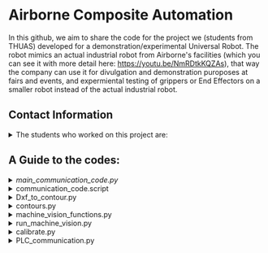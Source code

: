 # Airborne Composite Automation

In this github, we aim to share the code for the project we (students from THUAS) developed for a demonstration/experimental Universal Robot. The robot mimics an actual industrial robot from Airborne's facilities (which you can see it with more detail here: https://youtu.be/NmRDtkKQZAs), that way the company can use it for divulgation and demonstration puroposes at fairs and events, and expermiental testing of grippers or End Effectors on a smaller robot instead of the actual industrial robot. 


## Contact Information
<details>
<summary> The students who worked on this project are: </summary>

| Name:            | email:                         |
|------------------|--------------------------------|
| Jort Leroij      | jortjorisleroy@gmail.com       |
| Joël Bruinvels   | joel_bruinvels@live.nl         |
| Ixent Cornella   | icornellav@gmail.com           |
| Guillermo Forcén | G.ForcenOrdovas@student.hhs.nl |
</details>

## A Guide to the codes:

<details>
<summary><i>main_communication_code.py</i></summary>
  
This is the main code that is run in python on the PC. The PC is the host and the Universal Robot (UR) and PLC are the clients. 
This code is the main code and is simple to use: Download all the python codes onto the PC and the URScripts onto the robot and run the code on the PC. Than for the rest everything can be done from the GUI on the robot.

In this code all the settings are given and can be addapted (such as the detection threshhold for instance). An explanation for all the variables is given in the code itself. When the code is executed the PC opens a socket connection and waits till it is accepted by the UR. When the UR is started in the GUI you can select "start calibration" or "start moving ply's". When you select "start calibration", this will be send to the PC and the PC will make sure to run the right code for the calibration and will preform the calibration automaticaly (the only thing you will have to do is replace the tool end for the calibration tool). When you select "start moving ply's" the PC will be notified and will run the right script for this. Again the rest is all preformed automaticaly, unless there is a defect ply. When this happens, in the GUI, you can chose to skip this ply or to chose another ply to fill in in the composite.


> This code is not completed yet and will be updated until the end of the project.
---
</details>



<details>
<summary> communication_code.script </summary>
  
This is a code written in urscript and runs on the universal robot which is used as a client. This code moves to the start location, it sends message and a ply ID to the PC. It then waits for coördinates and error code to be send back. If received it sends a verification back that this went succesfully. then it moves the robot to the location of the ply, when done it sends a message to the PC to activate the sucker system. Then it waits a while and moves the ply to the place where the composite is to be build.

> This code is not completed yet and will be updated until the end of the project
---
</details>



<details>
<summary> Dxf_to_contour.py </summary>
  
This python script opens a dxf file that contains the 2D sketches of the ply's that are transported by the universal robot. This script converts the dxf file to png, and extracts all the contours and saves them individually. These contours can then be put into a database and be compared to the reallife ply's. This way defect ply's can be found.

> This code is not completed yet and will be updated until the end of the project
---
</details>



<details>
<summary> contours.py </summary>
  
This python script accounts for detecting contours. The GUI sends a contour to the laptop which needs to be found in the camera image. This script contains the functions necessary for comparing contours which will allow for the detection of the right contour.

> This code is not completed yet and will be updated until the end of the project
---
</details>



<details>
<summary> machine_vision_functions.py </summary>
  
...

> This code is not completed yet and will be updated until the end of the project
---
</details>



<details>
<summary> run_machine_vision.py </summary>
  
...

> This code is not completed yet and will be updated until the end of the project
---
</details>


<details>
<summary> calibrate.py </summary>
  
This file is used for storing the calibration functions. These functions allow for the calibration of the camera to the universal robot. Required for its use are the images and robot poses captured during the calibration. The function returns a translation matrix which can be used for converting camera coordinates to their corresponding robot pose. 

> This code is not completed yet and will be updated until the end of the project
---
</details>

<details>
<summary> PLC_communication.py </summary>
  
This file is used for storing the function for communicating to the PLC.

> This code is not completed yet and will be updated until the end of the project
---
</details>
